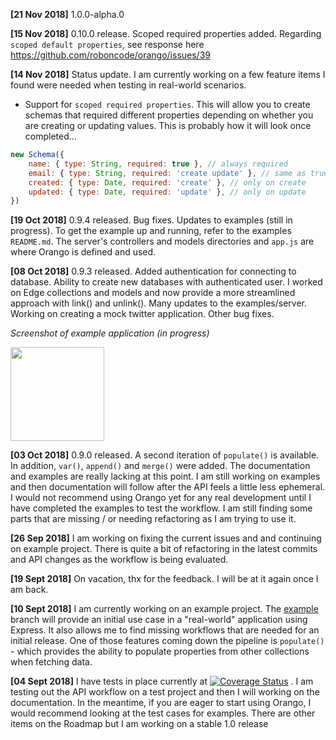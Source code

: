 **[21 Nov 2018]** 1.0.0-alpha.0 

**[15 Nov 2018]** 0.10.0 release. Scoped required properties added. Regarding `scoped default properties`, see response here https://github.com/roboncode/orango/issues/39

**[14 Nov 2018]** Status update. I am currently working on a few feature items I found were needed when testing in real-world scenarios.

* Support for `scoped required properties`. This will allow you to create schemas that required different properties depending on whether you are creating or updating values. This is probably how it will look once completed...

```js
new Schema({
	name: { type: String, required: true }, // always required
	email: { type: String, required: 'create update' }, // same as true
	created: { type: Date, required: 'create' }, // only on create
	updated: { type: Date, required: 'update' }, // only on update
})
```

**[19 Oct 2018]** 0.9.4 released. Bug fixes. Updates to examples (still in progress). To get the example up and running, refer to the examples `README.md`. The server's controllers and models directories and `app.js` are where Orango is defined and used.

**[08 Oct 2018]** 0.9.3 released. Added authentication for connecting to database. Ability to create new databases with authenticated user. I worked on Edge collections and models and now provide a more streamlined approach with link() and unlink(). Many updates to the examples/server. Working on creating a mock twitter application. Other bug fixes.

*Screenshot of example application (in progress)*

<img src="https://duaw26jehqd4r.cloudfront.net/items/2y2D202N1n3J3Z1M170s/Image%202018-10-10%20at%209.13.28%20AM.png" width="150">


**[03 Oct 2018]** 0.9.0 released. A second iteration of `populate()` is available. In addition, `var()`, `append()` and `merge()` were added. The documentation and examples are really lacking at this point. I am still working on examples and then documentation will follow after the API feels a little less ephemeral. I would not recommend using Orango yet for any real development until I have completed the examples to test the workflow. I am still finding some parts that are missing / or needing refactoring as I am trying to use it.

**[26 Sep 2018]** I am working on fixing the current issues and and continuing on example project. There is quite a bit of refactoring in the latest commits and API changes as the workflow is being evaluated.

**[19 Sept 2018]**  On vacation, thx for the feedback. I will be at it again once I am back.

**[10 Sept 2018]**  I am currently working on an example project. The [example](https://github.com/roboncode/orango/tree/examples) branch will provide an initial use case in a "real-world" application using Express. It also allows me to find missing workflows that are needed for an initial release. One of those features coming down the pipeline is `populate()` - which provides the ability to populate properties from other collections when fetching data.

**[04 Sept 2018]**  I have tests in place currently at [![Coverage Status](https://coveralls.io/repos/github/roboncode/orango/badge.svg?branch=master)](https://coveralls.io/github/roboncode/orango?branch=master)  . I am testing out the API workflow on a test project and then I will working on the documentation. In the meantime, if you are eager to start using Orango, I would recommend looking at the test cases for examples. There are other items on the Roadmap but I am working on a stable 1.0 release
